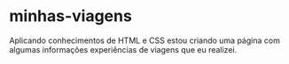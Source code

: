 # minhas-viagens
 Aplicando conhecimentos de HTML e CSS estou criando uma página com algumas informações experiências de viagens que eu realizei.
